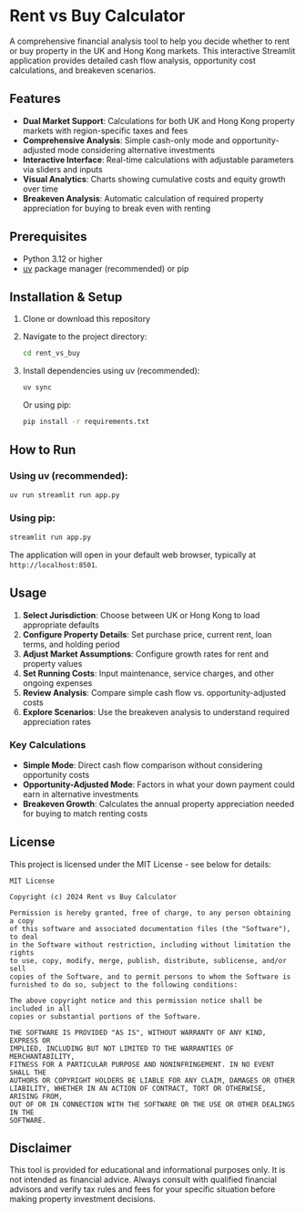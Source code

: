 # Rent vs Buy Calculator

A comprehensive financial analysis tool to help you decide whether to rent or buy property in the UK and Hong Kong markets. This interactive Streamlit application provides detailed cash flow analysis, opportunity cost calculations, and breakeven scenarios.

## Features

- **Dual Market Support**: Calculations for both UK and Hong Kong property markets with region-specific taxes and fees
- **Comprehensive Analysis**: Simple cash-only mode and opportunity-adjusted mode considering alternative investments
- **Interactive Interface**: Real-time calculations with adjustable parameters via sliders and inputs
- **Visual Analytics**: Charts showing cumulative costs and equity growth over time
- **Breakeven Analysis**: Automatic calculation of required property appreciation for buying to break even with renting

## Prerequisites

- Python 3.12 or higher
- [uv](https://docs.astral.sh/uv/) package manager (recommended) or pip

## Installation & Setup

1. Clone or download this repository
2. Navigate to the project directory:
   ```bash
   cd rent_vs_buy
   ```

3. Install dependencies using uv (recommended):
   ```bash
   uv sync
   ```
   
   Or using pip:
   ```bash
   pip install -r requirements.txt
   ```

## How to Run

### Using uv (recommended):
```bash
uv run streamlit run app.py
```

### Using pip:
```bash
streamlit run app.py
```

The application will open in your default web browser, typically at `http://localhost:8501`.

## Usage

1. **Select Jurisdiction**: Choose between UK or Hong Kong to load appropriate defaults
2. **Configure Property Details**: Set purchase price, current rent, loan terms, and holding period
3. **Adjust Market Assumptions**: Configure growth rates for rent and property values
4. **Set Running Costs**: Input maintenance, service charges, and other ongoing expenses
5. **Review Analysis**: Compare simple cash flow vs. opportunity-adjusted costs
6. **Explore Scenarios**: Use the breakeven analysis to understand required appreciation rates

### Key Calculations

- **Simple Mode**: Direct cash flow comparison without considering opportunity costs
- **Opportunity-Adjusted Mode**: Factors in what your down payment could earn in alternative investments
- **Breakeven Growth**: Calculates the annual property appreciation needed for buying to match renting costs

## License

This project is licensed under the MIT License - see below for details:

```
MIT License

Copyright (c) 2024 Rent vs Buy Calculator

Permission is hereby granted, free of charge, to any person obtaining a copy
of this software and associated documentation files (the "Software"), to deal
in the Software without restriction, including without limitation the rights
to use, copy, modify, merge, publish, distribute, sublicense, and/or sell
copies of the Software, and to permit persons to whom the Software is
furnished to do so, subject to the following conditions:

The above copyright notice and this permission notice shall be included in all
copies or substantial portions of the Software.

THE SOFTWARE IS PROVIDED "AS IS", WITHOUT WARRANTY OF ANY KIND, EXPRESS OR
IMPLIED, INCLUDING BUT NOT LIMITED TO THE WARRANTIES OF MERCHANTABILITY,
FITNESS FOR A PARTICULAR PURPOSE AND NONINFRINGEMENT. IN NO EVENT SHALL THE
AUTHORS OR COPYRIGHT HOLDERS BE LIABLE FOR ANY CLAIM, DAMAGES OR OTHER
LIABILITY, WHETHER IN AN ACTION OF CONTRACT, TORT OR OTHERWISE, ARISING FROM,
OUT OF OR IN CONNECTION WITH THE SOFTWARE OR THE USE OR OTHER DEALINGS IN THE
SOFTWARE.
```

## Disclaimer

This tool is provided for educational and informational purposes only. It is not intended as financial advice. Always consult with qualified financial advisors and verify tax rules and fees for your specific situation before making property investment decisions.
